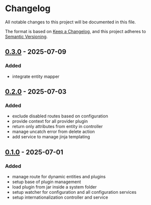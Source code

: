 # Changelog

All notable changes to this project will be documented in this file.

The format is based on [Keep a Changelog](https://keepachangelog.com/en/1.1.0/),
and this project adheres to [Semantic Versioning](https://semver.org/spec/v2.0.0.html).

## [0.3.0] - 2025-07-09

### Added

- integrate entity mapper

## [0.2.0] - 2025-07-03

### Added

- exclude disabled routes based on configuration
- provide context for all provider plugin
- return only attributes from entity in controller
- manage uncatch error from delete action
- add service to manage jinja templating

## [0.1.0] - 2025-07-01

### Added

- manage route for dynamic entities and plugins
- setup base of plugin management
- load plugin from jar inside a system folder
- setup watcher for configuration and all configuration services
- setup internationalization controller and service


[0.3.0]: https://oauth2@ci.linagora.com/linagora/lrs/LinID/linid-dm-v2/dm-api.git/compare/v0.2.0...v0.3.0
[0.2.0]: https://oauth2@ci.linagora.com/linagora/lrs/LinID/linid-dm-v2/dm-api.git/compare/v0.1.0...v0.2.0
[0.1.0]: https://oauth2@ci.linagora.com/linagora/lrs/LinID/linid-dm-v2/dm-api.git/releases/tag/v0.1.0
